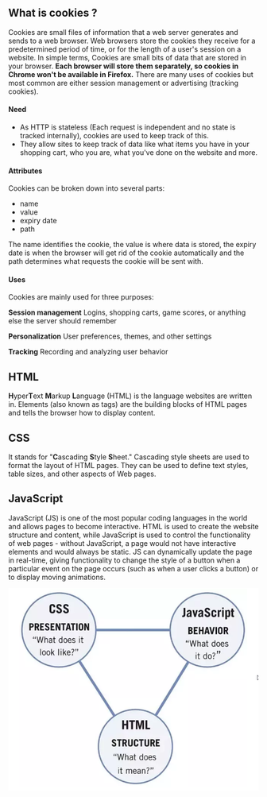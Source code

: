 ## What is cookies ?
Cookies are small files of information that a web server generates and sends to a web browser. Web browsers store the cookies they receive for a predetermined period of time, or for the length of a user's session on a website.
In simple terms, Cookies are small bits of data that are stored in your browser. 
 **Each browser will store them separately, so cookies in Chrome won't be available in Firefox.**
 There are many uses of cookies but most common are either session management or advertising (tracking cookies).
 
 #### Need
- As HTTP is stateless (Each request is independent and no state is tracked internally), cookies are used to keep track of this.
- They allow sites to keep track of data like what items you have in your shopping cart, who you are, what you've done on the website and more.
 
#### Attributes
Cookies can be broken down into several parts:
- name
- value
- expiry date
- path

The name identifies the cookie, the value is where data is stored, the expiry date is when the browser will get rid of the cookie automatically and the path determines what requests the cookie will be sent with.

#### Uses
Cookies are mainly used for three purposes:

**Session management**
Logins, shopping carts, game scores, or anything else the server should remember

**Personalization**
User preferences, themes, and other settings

**Tracking**
Recording and analyzing user behavior


## HTML
**H**yper**T**ext **M**arkup **L**anguage (HTML) is the language websites are written in. Elements (also known as tags) are the building blocks of HTML pages and tells the browser how to display content.

## CSS
It stands for "**C**ascading **S**tyle **S**heet." Cascading style sheets are used to format the layout of HTML pages. They can be used to define text styles, table sizes, and other aspects of Web pages.

## JavaScript
JavaScript (JS) is one of the most popular coding languages in the world and allows pages to become interactive. HTML is used to create the website structure and content, while JavaScript is used to control the functionality of web pages - without JavaScript, a page would not have interactive elements and would always be static. JS can dynamically update the page in real-time, giving functionality to change the style of a button when a particular event on the page occurs (such as when a user clicks a button) or to display moving animations.

![image](hcj.png)